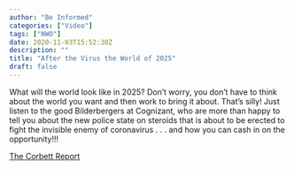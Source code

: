 ```yaml
---
author: "Be Informed"
categories: ["Video"]
tags: ["NWO"]
date: 2020-11-03T15:52:30Z
description: ""
title: "After the Virus the World of 2025"
draft: false
---
```


What will the world look like in 2025? Don’t worry, you don’t have to  think about the world you want and then work to bring it about. That’s  silly! Just listen to the good Bilderbergers at Cognizant, who are more  than happy to tell you about the new police state on steroids that is  about to be erected to fight the invisible enemy of coronavirus . . .  and how you can cash in on the opportunity!!!  

[The Corbett Report](https://www.corbettreport.com/after-the-virus-the-world-of-2025-video)